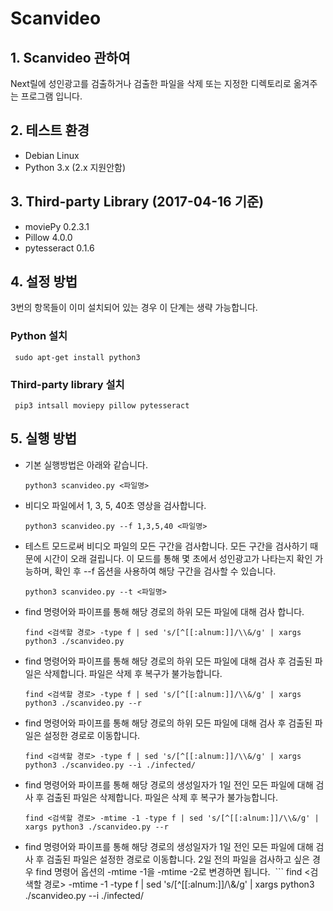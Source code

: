 Scanvideo
======================

## 1. Scanvideo 관하여
Next릴에 성인광고를 검출하거나 검출한 파일을 삭제 또는 지정한 디렉토리로 옮겨주는 프로그램 입니다.

## 2. 테스트 환경
* Debian Linux
* Python 3.x (2.x 지원안함)

## 3. Third-party Library (2017-04-16 기준)
* moviePy 0.2.3.1
* Pillow 4.0.0
* pytesseract 0.1.6

## 4. 설정 방법
3번의 항목들이 이미 설치되어 있는 경우 이 단계는 생략 가능합니다.

### Python 설치
  ```
  sudo apt-get install python3
  ```

### Third-party library 설치
  ```
  pip3 intsall moviepy pillow pytesseract
  ```
    
## 5. 실행 방법
* 기본 실행방법은 아래와 같습니다.
  ```
  python3 scanvideo.py <파일명>
  ```

* 비디오 파일에서 1, 3, 5, 40초 영상을 검사합니다.
  ```
  python3 scanvideo.py --f 1,3,5,40 <파일명>
  ```

* 테스트 모드로써 비디오 파일의 모든 구간을 검사합니다. 모든 구간을 검사하기 때문에 시간이 오래 걸립니다. 이 모드를 통해 몇 초에서 성인광고가 나타는지 확인 가능하며, 확인 후 --f 옵션을 사용하여 해당 구간을 검사할 수 있습니다.
  ```
  python3 scanvideo.py --t <파일명>
  ```

* find 명령어와 파이프를 통해 해당 경로의 하위 모든 파일에 대해 검사 합니다.
  ```
  find <검색할 경로> -type f | sed 's/[^[[:alnum:]]/\\&/g' | xargs python3 ./scanvideo.py
  ```

* find 명령어와 파이프를 통해 해당 경로의 하위 모든 파일에 대해 검사 후 검출된 파일은 삭제합니다. 파일은 삭제 후 복구가 불가능합니다.
  ```
  find <검색할 경로> -type f | sed 's/[^[[:alnum:]]/\\&/g' | xargs python3 ./scanvideo.py --r
  ```
* find 명령어와 파이프를 통해 해당 경로의 하위 모든 파일에 대해 검사 후 검출된 파일은 설정한 경로로 이동합니다.
  ```
  find <검색할 경로> -type f | sed 's/[^[[:alnum:]]/\\&/g' | xargs python3 ./scanvideo.py --i ./infected/
  ```

* find 명령어와 파이프를 통해 해당 경로의 생성일자가 1일 전인 모든 파일에 대해 검사 후 검출된 파일은 삭제합니다. 파일은 삭제 후 복구가 불가능합니다.
  ```
  find <검색할 경로> -mtime -1 -type f | sed 's/[^[[:alnum:]]/\\&/g' | xargs python3 ./scanvideo.py --r
  ```

* find 명령어와 파이프를 통해 해당 경로의 생성일자가 1일 전인 모든 파일에 대해 검사 후 검출된 파일은 설정한 경로로 이동합니다. 2일 전의 파일을 검사하고 싶은 경우 find 명령어 옵션의 -mtime -1을 -mtime -2로 변경하면 됩니다.
  ```
  find <검색할 경로> -mtime -1 -type f | sed 's/[^[[:alnum:]]/\\&/g' | xargs python3 ./scanvideo.py --i ./infected/
  ```
